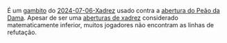 É um [gambito](_insight/2024/07/2024-07-05-Gambito.md) do [2024-07-06-Xadrez](api/2024/07/2024-07-06-Xadrez.md) usado contra a [abertura do Peão da Dama](_draft/Abertura%20do%20Peão%20da%20Dama.md). Apesar de ser uma [aberturas de xadrez](api/2024/07/2024-07-06-Aberturas_de_xadrez.md) considerado matematicamente inferior, muitos jogadores não encontram as linhas de refutação.